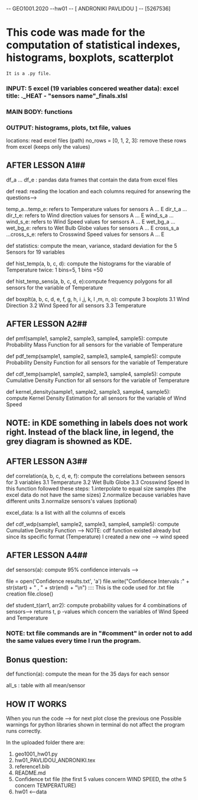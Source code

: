 -- GEO1001.2020 --hw01
-- [ ANDRONIKI PAVLIDOU ]
-- [5267536]

# This code was made for the computation of statistical indexes, histograms, boxplots, scatterplot
    It is a .py file. 

### INPUT: 5 excel (19 variables concered weather data):  excel title: ._HEAT - "sensors name"_finals.xlsl

### MAIN BODY: functions

### OUTPUT: histograms, plots, txt file, values

locations: read excel files (path)
no_rows = [0, 1, 2, 3]: remove these rows from excel (keeps only the values)

## AFTER LESSON A1##
df_a ... df_e : pandas data frames that contain the data from excel files 

def read: reading the location and each columns required for ansewring the questions-->

temp_a...temp_e: refers to Temperature values for sensors A ... E
dir_t_a ... dir_t_e: refers to Wind direction values for sensors A ... E
wind_s_a ... wind_s_e: refers to Wind Speed values for sensors A ... E
wet_bg_a ... wet_bg_e: refers to Wet Bulb Globe values for sensors A ... E
cross_s_a ...cross_s_e: refers to Crosswind Speed values for sensors A ... E

def statistics: compute the mean, variance, stadard deviation for the 5 Sensors for 19 variables

def hist_temp(a, b, c, d): compute the histograms for the viarable of Temperature twice: 1 bins=5, 1 bins =50

def hist_temp_sens(a, b, c, d, e):compute frequency polygons for all sensors for the variable of Temperature

def boxplt(a, b, c, d, e, f, g, h, i ,j, k, l ,m, n, o): compute 3 boxplots 
    3.1 Wind Direction
    3.2 Wind Speed              for all sensors
    3.3 Temperature 

## AFTER LESSON A2##

def pmf(sample1, sample2, sample3, sample4, sample5): compute Probability Mass Function for all sensors for the variable of Temperature

def pdf_temp(sample1, sample2, sample3, sample4, sample5): compute Probability Density Function for all sensors for the variable of Temperature

def cdf_temp(sample1, sample2, sample3, sample4, sample5): compute Cumulative Density Function for all sensors for the variable of Temperature

def kernel_density(sample1, sample2, sample3, sample4, sample5): compute Kernel Density Estimation for all sensors for the variable of Wind Speed
## NOTE: in KDE something in labels does not work right. Instead of the black line, in legend, the grey diagram is showned as KDE. 

## AFTER LESSON A3##

def correlation(a, b, c, d, e, f): compute the correlations between sensors for 3 variables 
    3.1 Temperature
    3.2 Wet Bulb Globe
    3.3 Crosswind Speed
In this function followed these steps: 
1.interpolate to equal size samples (the excel data do not have the same sizes)
2.normalize because variables have different units
3.normalize sensors's values (optional)

excel_data: Is a list with all the columns of excels

def cdf_wdp(sample1, sample2, sample3, sample4, sample5): compute Cumulative Density Function --> NOTE: cdf function existed already but since its specific format (Temperature) I created a new one --> wind speed 

## AFTER LESSON A4##

def sensors(a): compute 95% confidence intervals -->  

file = open('Confidence results.txt', 'a')
file.write("Confidence Intervals :" + str(start) + " , " + str(end) + "\n") :::: This is the code used for .txt file creation
file.close()

def student_t(arr1, arr2): compute probability values for 4 combinations of sensors--> returns t, p -values which concern the variables of Wind Speed and Temperature

### NOTE: txt file commands are in "#comment" in order not to add the same values every time I run the program. 

## Bonus question:
def function(a): compute the mean for the 35 days for each sensor

all_s : table with all mean/sensor


## ΗΟW IT WORKS 
When you run the code --> for next plot close the previous one
Possible warnings for python libraries shown in terminal do not affect the program runs correctly. 

In the uploaded folder there are:
1. geo1001_hw01.py
2. hw01_PAVLIDOU_ANDRONIKI.tex
3. reference1.bib
4. README.md
5. Confidence txt file (the first 5 values concern WIND SPEED, the othe 5 concern TEMPERATURE)
6. hw01 <--data

